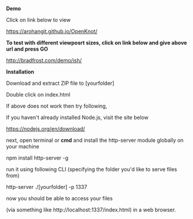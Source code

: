 <b> Demo </b>

Click on link below to view

https://arohangit.github.io/OpenKnot/

<b>To test with different viewposrt sizes, click on link below and give above url and press GO </b>

http://bradfrost.com/demo/ish/


<b>Installation</b>

Download and extract ZIP file to [yourfolder]

Double click on index.html 

If above does not work then try following, 

If you haven't already installed Node.js, visit the site below 

https://nodejs.org/en/download/

next, open terminal or <b>cmd</b> and install the http-server module globally on your machine

  npm install http-server -g

  run it using following CLI (specifying the folder you'd like to serve files from)

  http-server ./[yourfolder] -p 1337
  
  now you should be able to access your files 
  
  (via something like http://localhost:1337/index.html) in a web browser.
